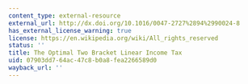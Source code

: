 ```yaml
---
content_type: external-resource
external_url: http://dx.doi.org/10.1016/0047-2727%2894%2990024-8
has_external_license_warning: true
license: https://en.wikipedia.org/wiki/All_rights_reserved
status: ''
title: The Optimal Two Bracket Linear Income Tax
uid: 07903dd7-64ac-47c8-b0a8-fea2266589d0
wayback_url: ''
---
```

